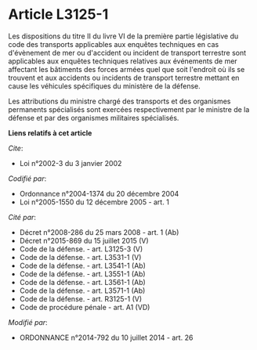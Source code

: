 # Article L3125-1

Les dispositions du titre II du livre VI de la première partie législative du code des transports applicables aux enquêtes
techniques en cas d'évènement de mer ou d'accident ou incident de transport terrestre sont applicables aux enquêtes
techniques relatives aux événements de mer affectant les bâtiments des forces armées quel que soit l'endroit où ils se
trouvent et aux accidents ou incidents de transport terrestre mettant en cause les véhicules spécifiques du ministère de la
défense. 

Les attributions du ministre chargé des transports et des organismes permanents spécialisés sont exercées respectivement par
le ministre de la défense et par des organismes militaires spécialisés.

**Liens relatifs à cet article**

_Cite_:

  - Loi n°2002-3 du 3 janvier 2002

_Codifié par_:

  - Ordonnance n°2004-1374 du 20 décembre 2004
  - Loi n°2005-1550 du 12 décembre 2005 - art. 1

_Cité par_:

  - Décret n°2008-286 du 25 mars 2008 - art. 1 (Ab)
  - Décret n°2015-869 du 15 juillet 2015 (V)
  - Code de la défense. - art. L3125-3 (V)
  - Code de la défense. - art. L3531-1 (V)
  - Code de la défense. - art. L3541-1 (Ab)
  - Code de la défense. - art. L3551-1 (Ab)
  - Code de la défense. - art. L3561-1 (Ab)
  - Code de la défense. - art. L3571-1 (Ab)
  - Code de la défense. - art. R3125-1 (V)
  - Code de procédure pénale - art. A1 (VD)

_Modifié par_:

  - ORDONNANCE n°2014-792 du 10 juillet 2014 - art. 26
